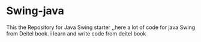 Swing-java
==========
This the Repository for Java Swing starter ,,here a lot of code for java Swing from Deitel book.
i learn and write code from deitel book
